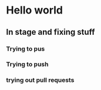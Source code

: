 # Hello world

## In stage and fixing stuff

### Trying to pus

### Trying to push

### trying out pull requests
